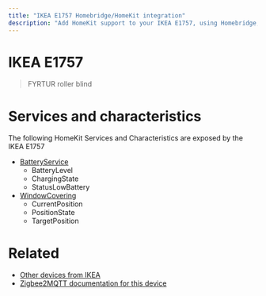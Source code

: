 ```yaml
---
title: "IKEA E1757 Homebridge/HomeKit integration"
description: "Add HomeKit support to your IKEA E1757, using Homebridge, Zigbee2MQTT and homebridge-z2m."
---
```

<!---
This file has been GENERATED using src/docgen/docgen.ts
DO NOT EDIT THIS FILE MANUALLY!
-->
# IKEA E1757
> FYRTUR roller blind


# Services and characteristics
The following HomeKit Services and Characteristics are exposed by
the IKEA E1757

* [BatteryService](../../battery.md)
  * BatteryLevel
  * ChargingState
  * StatusLowBattery
* [WindowCovering](../../cover.md)
  * CurrentPosition
  * PositionState
  * TargetPosition


# Related
* [Other devices from IKEA](../index.md#ikea)
* [Zigbee2MQTT documentation for this device](https://www.zigbee2mqtt.io/devices/E1757.html)